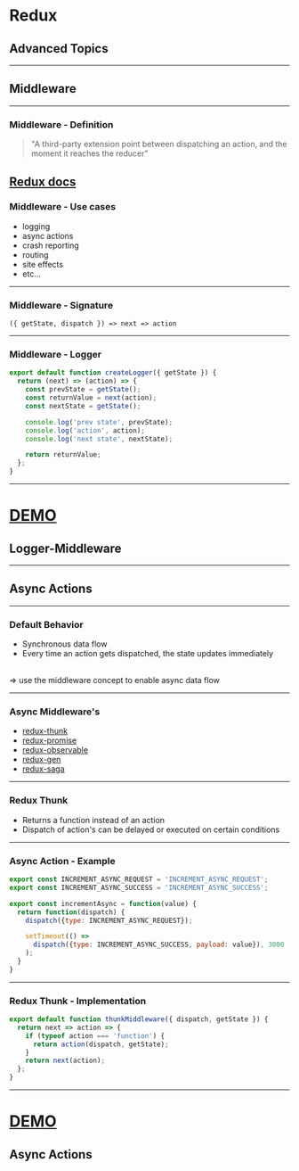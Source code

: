 <!-- .slide: data-background="img/background-orange-orig.jpg" -->

# Redux
## Advanced Topics

---

## Middleware

---

### Middleware - Definition
> "A third-party extension point between dispatching an action,
> and the moment it reaches the reducer"
>

[Redux docs](http://redux.js.org/docs/advanced/Middleware.html)
---

### Middleware - Use cases
* logging
* async actions
* crash reporting
* routing
* site effects
* etc...

---

### Middleware - Signature
`({ getState, dispatch }) => next => action`

---

### Middleware - Logger

```javascript
export default function createLogger({ getState }) {
  return (next) => (action) => {
    const prevState = getState();
    const returnValue = next(action);
    const nextState = getState();

    console.log('prev state', prevState);
    console.log('action', action);
    console.log('next state', nextState);

    return returnValue;
  };
}
```

---

# [DEMO](http://localhost:8080/examples/logger)
## Logger-Middleware

---

## Async Actions

---

### Default Behavior
- Synchronous data flow
- Every time an action gets dispatched, the state updates immediately

<br>
=> use the middleware concept to enable async data flow

---

### Async Middleware's
* [redux-thunk](https://github.com/gaearon/redux-thunk)
* [redux-promise](https://github.com/acdlite/redux-promise)
* [redux-observable](https://github.com/redux-observable/redux-observable)
* [redux-gen](https://github.com/weo-edu/redux-gen)
* [redux-saga](https://github.com/yelouafi/redux-saga)

---

### Redux Thunk
- Returns a function instead of an action
- Dispatch of action's can be delayed or executed on certain conditions

---

### Async Action - Example

```javascript
export const INCREMENT_ASYNC_REQUEST = 'INCREMENT_ASYNC_REQUEST';
export const INCREMENT_ASYNC_SUCCESS = 'INCREMENT_ASYNC_SUCCESS';

export const incrementAsync = function(value) {
  return function(dispatch) {
    dispatch({type: INCREMENT_ASYNC_REQUEST});

    setTimeout(() =>
      dispatch({type: INCREMENT_ASYNC_SUCCESS, payload: value}), 3000
    );
  }
}

```
---

### Redux Thunk - Implementation

```javascript
export default function thunkMiddleware({ dispatch, getState }) {
  return next => action => {
    if (typeof action === 'function') {
      return action(dispatch, getState);
    }
    return next(action);
  };
}

```
---


# [DEMO](http://localhost:8080/examples/async-actions)
## Async Actions
